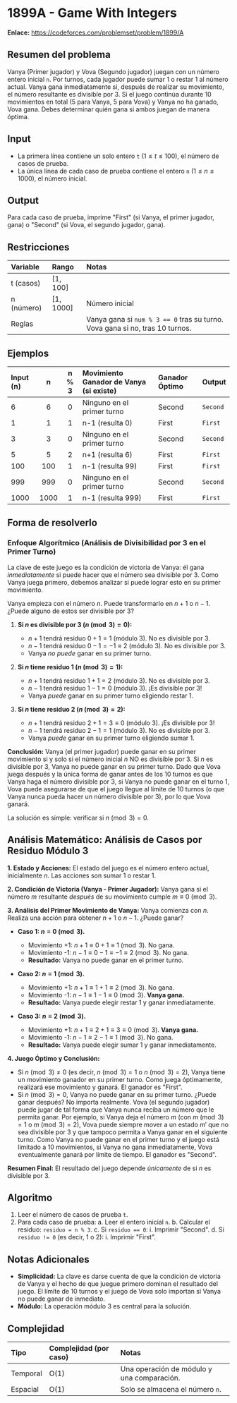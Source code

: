 # 1899A - Game With Integers

**Enlace:** https://codeforces.com/problemset/problem/1899/A

## Resumen del problema
Vanya (Primer jugador) y Vova (Segundo jugador) juegan con un número entero inicial `n`. Por turnos, cada jugador puede sumar 1 o restar 1 al número actual. Vanya gana inmediatamente si, después de realizar su movimiento, el número resultante es divisible por 3. Si el juego continúa durante 10 movimientos en total (5 para Vanya, 5 para Vova) y Vanya no ha ganado, Vova gana. Debes determinar quién gana si ambos juegan de manera óptima.

## Input
-   La primera línea contiene un solo entero `t` ($1 \le t \le 100$), el número de casos de prueba.
-   La única línea de cada caso de prueba contiene el entero `n` ($1 \le n \le 1000$), el número inicial.

## Output
Para cada caso de prueba, imprime "First" (si Vanya, el primer jugador, gana) o "Second" (si Vova, el segundo jugador, gana).

## Restricciones

| Variable     | Rango      | Notas                                     |
| :----------- | :--------- | :---------------------------------------- |
| t (casos)    | [1, 100]   |                                           |
| n (número)   | [1, 1000]  | Número inicial                            |
| Reglas       |            | Vanya gana si `num % 3 == 0` tras su turno. Vova gana si no, tras 10 turnos. |

## Ejemplos

| Input (n) | n   | n % 3 | Movimiento Ganador de Vanya (si existe) | Ganador Óptimo | Output   |
| :-------- | :-: | :---: | :-------------------------------------- | :------------- | :------- |
| 6         | 6   | 0     | Ninguno en el primer turno              | Second         | `Second` |
| 1         | 1   | 1     | n-1 (resulta 0)                         | First          | `First`  |
| 3         | 3   | 0     | Ninguno en el primer turno              | Second         | `Second` |
| 5         | 5   | 2     | n+1 (resulta 6)                         | First          | `First`  |
| 100       | 100 | 1     | n-1 (resulta 99)                        | First          | `First`  |
| 999       | 999 | 0     | Ninguno en el primer turno              | Second         | `Second` |
| 1000      | 1000| 1     | n-1 (resulta 999)                       | First          | `First`  |

## Forma de resolverlo

### Enfoque Algorítmico (Análisis de Divisibilidad por 3 en el Primer Turno)
La clave de este juego es la condición de victoria de Vanya: él gana *inmediatamente* si puede hacer que el número sea divisible por 3. Como Vanya juega primero, debemos analizar si puede lograr esto en su primer movimiento.

Vanya empieza con el número $n$. Puede transformarlo en $n+1$ o $n-1$. ¿Puede alguno de estos ser divisible por 3?

1.  **Si $n$ es divisible por 3 ($n \pmod 3 = 0$):**
    *   $n+1$ tendrá residuo $0+1=1$ (módulo 3). No es divisible por 3.
    *   $n-1$ tendrá residuo $0-1=-1 \equiv 2$ (módulo 3). No es divisible por 3.
    *   Vanya *no puede* ganar en su primer turno.

2.  **Si $n$ tiene residuo 1 ($n \pmod 3 = 1$):**
    *   $n+1$ tendrá residuo $1+1=2$ (módulo 3). No es divisible por 3.
    *   $n-1$ tendrá residuo $1-1=0$ (módulo 3). ¡Es divisible por 3!
    *   Vanya *puede* ganar en su primer turno eligiendo restar 1.

3.  **Si $n$ tiene residuo 2 ($n \pmod 3 = 2$):**
    *   $n+1$ tendrá residuo $2+1=3 \equiv 0$ (módulo 3). ¡Es divisible por 3!
    *   $n-1$ tendrá residuo $2-1=1$ (módulo 3). No es divisible por 3.
    *   Vanya *puede* ganar en su primer turno eligiendo sumar 1.

**Conclusión:** Vanya (el primer jugador) puede ganar en su primer movimiento si y solo si el número inicial $n$ NO es divisible por 3. Si $n$ es divisible por 3, Vanya no puede ganar en su primer turno. Dado que Vova juega después y la única forma de ganar antes de los 10 turnos es que Vanya haga el número divisible por 3, si Vanya no puede ganar en el turno 1, Vova puede asegurarse de que el juego llegue al límite de 10 turnos (o que Vanya nunca pueda hacer un número divisible por 3), por lo que Vova ganará.

La solución es simple: verificar si $n \pmod 3 = 0$.

## Análisis Matemático: Análisis de Casos por Residuo Módulo 3

**1. Estado y Acciones:**
El estado del juego es el número entero actual, inicialmente $n$. Las acciones son sumar 1 o restar 1.

**2. Condición de Victoria (Vanya - Primer Jugador):**
Vanya gana si el número $m$ resultante *después* de su movimiento cumple $m \equiv 0 \pmod 3$.

**3. Análisis del Primer Movimiento de Vanya:**
Vanya comienza con $n$. Realiza una acción para obtener $n+1$ o $n-1$. ¿Puede ganar?

*   **Caso 1: $n \equiv 0 \pmod 3$.**
    *   Movimiento +1: $n+1 \equiv 0+1 \equiv 1 \pmod 3$. No gana.
    *   Movimiento -1: $n-1 \equiv 0-1 \equiv -1 \equiv 2 \pmod 3$. No gana.
    *   **Resultado:** Vanya no puede ganar en el primer turno.

*   **Caso 2: $n \equiv 1 \pmod 3$.**
    *   Movimiento +1: $n+1 \equiv 1+1 \equiv 2 \pmod 3$. No gana.
    *   Movimiento -1: $n-1 \equiv 1-1 \equiv 0 \pmod 3$. **Vanya gana.**
    *   **Resultado:** Vanya puede elegir restar 1 y ganar inmediatamente.

*   **Caso 3: $n \equiv 2 \pmod 3$.**
    *   Movimiento +1: $n+1 \equiv 2+1 \equiv 3 \equiv 0 \pmod 3$. **Vanya gana.**
    *   Movimiento -1: $n-1 \equiv 2-1 \equiv 1 \pmod 3$. No gana.
    *   **Resultado:** Vanya puede elegir sumar 1 y ganar inmediatamente.

**4. Juego Óptimo y Conclusión:**
*   Si $n \pmod 3 \ne 0$ (es decir, $n \pmod 3 = 1$ o $n \pmod 3 = 2$), Vanya tiene un movimiento ganador en su primer turno. Como juega óptimamente, realizará ese movimiento y ganará. El ganador es "First".
*   Si $n \pmod 3 = 0$, Vanya no puede ganar en su primer turno. ¿Puede ganar después? No importa realmente. Vova (el segundo jugador) puede jugar de tal forma que Vanya nunca reciba un número que le permita ganar. Por ejemplo, si Vanya deja el número $m$ (con $m \pmod 3 = 1$ o $m \pmod 3 = 2$), Vova puede siempre mover a un estado $m'$ que no sea divisible por 3 y que tampoco permita a Vanya ganar en el siguiente turno. Como Vanya no puede ganar en el primer turno y el juego está limitado a 10 movimientos, si Vanya no gana inmediatamente, Vova eventualmente ganará por límite de tiempo. El ganador es "Second".

**Resumen Final:** El resultado del juego depende *únicamente* de si $n$ es divisible por 3.

## Algoritmo
1.  Leer el número de casos de prueba `t`.
2.  Para cada caso de prueba:
    a.  Leer el entero inicial `n`.
    b.  Calcular el residuo: `residuo = n % 3`.
    c.  Si `residuo == 0`:
        i.  Imprimir "Second".
    d.  Si `residuo != 0` (es decir, 1 o 2):
        i.  Imprimir "First".

## Notas Adicionales
*   **Simplicidad:** La clave es darse cuenta de que la condición de victoria de Vanya y el hecho de que juegue primero dominan el resultado del juego. El límite de 10 turnos y el juego de Vova solo importan si Vanya no puede ganar de inmediato.
*   **Módulo:** La operación módulo 3 es central para la solución.

## Complejidad

| Tipo     | Complejidad (por caso) | Notas                               |
| :------- | :--------------------- | :---------------------------------- |
| Temporal | O(1)                   | Una operación de módulo y una comparación. |
| Espacial | O(1)                   | Solo se almacena el número `n`.     |